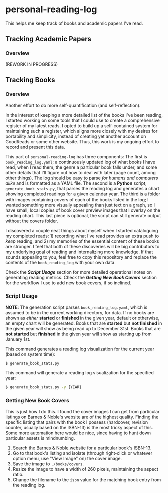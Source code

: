 # personal-reading-log

This helps me keep track of books and academic papers I've read.

## Tracking Academic Papers

### Overview

(REWORK IN PROGRESS)

## Tracking Books

### Overview

Another effort to do more self-quantification (and self-reflection).

In the interest of keeping a more detailed list of the books I've been reading, I started working on some tools that I could use to create a comprehensive register of my latest reads. I opted to build up a self-contained system for maintaining such a register, which aligns more closely with my desires for portability and simplicity, instead of creating yet another account on GoodReads or some other website. Thus, this work is my ongoing effort to record and present this data.

This part of `personal-reading-log` has three components: The first is `book_reading_log.yaml`; a continuously updated log of what books I have read, when I read them, the genre a particular book falls under, and some other details that I'll figure out how to deal with later (page count, among other things). The log should be easy to parse _for humans and computers alike_ and is formatted as a YAML file. The second is a **Python** script, `generate_book_stats.py`, that parses the reading log and generates a chart showing completed readings for a given calendar year.  The third is a folder with images containing covers of each of the books listed in the log; I wanted something more visually appealing than just text on a graph, so I have small, local copies of book cover preview images that I overlay on the reading chart. This last piece is optional, the script can still generate output without the covers folder.

I discovered a couple neat things about myself when I started cataloguing my completed reads: 1) recording what I've read provides an extra push to _keep_ reading, and 2) my memories of the essential content of these books are stronger. I feel that both of these discoveries will be big contributors to my underlying goal of reading and internalizing more knowledge. If that sounds appealing to you, feel free to copy this repository and replace the contents of the `book_reading_log` with your own data.

Check the **_Script Usage_** section for more detailed operational notes on generating reading metrics. Check the **_Getting New Book Covers_** section for the workflow I use to add new book covers, if so inclined.

### Script Usage

**NOTE**: The generation script parses `book_reading_log.yaml`, which is assumed to be in the current working directory, for data. If no books are shown as _either_ **started** or **finished** in the given year, default or otherwise, an empty chart will be generated. Books that are **started** but **not finished** in the given year will show as being read up to December 31st. Books that are **not started** but **finished** in the given year will show as starting up from January 1st.

This command generates a reading log visualization for the current year (based on system time):

```bash
$ generate_book_stats.py
```

This command will generate a reading log visualization for the specified year:

```bash
$ generate_book_stats.py -y {YEAR}
```

### Getting New Book Covers

This is just how I do this. I found the cover images I can get from particular listings on Barnes & Noble's website are of the highest quality. Finding the specific listing that pairs with the book I possess (hardcover, revision counter, usually based on the ISBN-13) is the most tricky aspect of this. Some more automation here would be nice, since having to hunt down particular assets is mindnumbing.

1. Search the [Barnes & Noble website](https://www.barnesandnoble.com/) for a particular book's ISBN-13.
2. Go to that book's listing and isolate (through right-click or whatever option menu, use "View Image" on) the cover image.
3. Save the image to `./books/covers`.
4. Resize the image to have a width of 260 pixels, maintaining the aspect ratio.
5. Change the filename to the `isbn` value for the matching book entry from the reading log.
